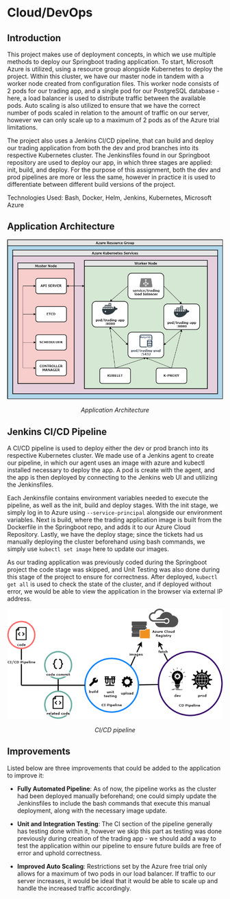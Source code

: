 # Cloud/DevOps 

## Introduction

This project makes use of deployment concepts, in which we use multiple methods to deploy our Springboot trading application. To start, Microsoft Azure is utilized, using a resource group alongside Kubernetes to deploy the project. Within this cluster, we have our master node in tandem with a worker node created from configuration files. This worker node consists of 2 pods for our trading app, and a single pod for our PostgreSQL database - here, a load balancer is used to distribute traffic between the available pods. Auto scaling is also utilized to ensure that we have the correct number of pods scaled in relation to the amount of traffic on our server, however we can only scale up to a maximum of 2 pods as of the Azure trial limitations.

The project also uses a Jenkins CI/CD pipeline, that can build and deploy our trading application from both the dev and prod branches into its respective Kubernetes cluster. The Jenkinsfiles found in our Springboot repository are used to deploy our app, in which three stages are applied: init, build, and deploy. For the purpose of this assignment, both the dev and prod pipelines are more or less the same, however in practice it is used to differentiate between different build versions of the project.

Technologies Used: Bash, Docker, Helm, Jenkins, Kubernetes, Microsoft Azure

## Application Architecture

<p align="center">
    <img src="./assets/appArchitecture.PNG" alt="">
</p>
<p align="center">
    <i> Application Architecture </i>
</p>

## Jenkins CI/CD Pipeline
A CI/CD pipeline is used to deploy either the dev or prod branch into its respective Kubernetes cluster. We made use of a Jenkins agent to create our pipeline, in which our agent uses an image with azure and kubectl installed necessary to deploy the app. A pod is create with the agent, and the app is then deployed by connecting to the Jenkins web UI and utilizing the Jenkinsfiles.

Each Jenkinsfile contains environment variables needed to execute the pipeline, as well as the init, build and deploy stages. With the init stage, we simply log in to Azure using `--service-principal` alongside our environment variables. Next is build, where the trading application image is built from the Dockerfile in the Springboot repo, and adds it to our Azure Cloud Repository. Lastly, we have the deploy stage; since the tickets had us manually deploying the cluster beforehand using bash commands, we simply use `kubectl set image` here to update our images.

As our trading application was previously coded during the Springboot project the code stage was skipped, and Unit Testing was also done during this stage of the project to ensure for correctness. After deployed, `kubectl get all` is used to check the state of the cluster, and if deployed without error, we would be able to view the application in the browser via external IP address.

<p align="center">
    <img src="./assets/pipeline.PNG" alt="">
</p>
<p align="center">
    <i> CI/CD pipeline </i>
</p>

## Improvements
Listed below are three improvements that could be added to the application to improve it:
- **Fully Automated Pipeline**: As of now, the pipeline works as the cluster had been deployed manually beforehand; one could simply update the Jenkinsfiles to include the bash commands that execute this manual deployment, along with the necessary image update.

- **Unit and Integration Testing**: The CI section of the pipeline generally has testing done within it, however we skip this part as testing was done previously during creation of the trading app - we should add a way to test the application within our pipeline to ensure future builds are free of error and uphold correctness.

- **Improved Auto Scaling**: Restrictions set by the Azure free trial only allows for a maximum of two pods in our load balancer. If traffic to our server increases, it would be ideal that it would be able to scale up and handle the increased traffic accordingly. 
